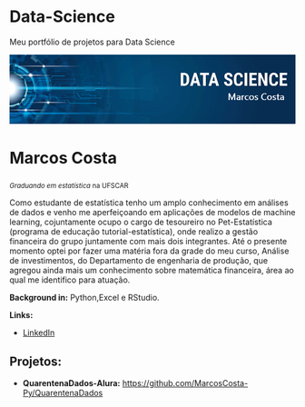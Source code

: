 # Data-Science
Meu portfólio de projetos para Data Science

<p align="center">
  <img src="https://raw.githubusercontent.com/MarcosCosta-Py/Data-Science/master/banner.png" >
</p>


# Marcos Costa
<sub>*Graduando em estatística* na UFSCAR</sub>

Como estudante de estatística tenho um amplo conhecimento em análises de dados e venho me aperfeiçoando em aplicações de modelos de machine learning, cojuntamente ocupo o cargo de tesoureiro no Pet-Estatística (programa de educação tutorial-estatística), onde realizo a gestão financeira do grupo juntamente com mais dois integrantes. Até o presente momento optei por fazer uma matéria fora da grade do meu curso, Análise de investimentos, do Departamento de engenharia de produção, que agregou ainda mais um conhecimento sobre matemática financeira, área ao qual me identifico para atuação.

**Background in:** Python,Excel e RStudio.

**Links:**
* [LinkedIn](https://www.linkedin.com/in/marcos-costa-4058b1167/)

## Projetos:

* **QuarentenaDados-Alura:** https://github.com/MarcosCosta-Py/QuarentenaDados

